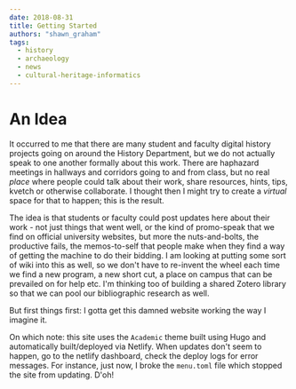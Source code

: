 ```yaml
---
date: 2018-08-31
title: Getting Started
authors: "shawn_graham"
tags: 
  - history
  - archaeology
  - news
  - cultural-heritage-informatics
---
```


# An Idea

It occurred to me that there are many student and faculty digital history projects going on around the History Department, but we do not actually speak to one another formally about this work. There are haphazard meetings in hallways and corridors going to and from class, but no real _place_ where people could talk about their work, share resources, hints, tips, kvetch or otherwise collaborate. I thought then I might try to create a _virtual_ space for that to happen; this is the result.

The idea is that students or faculty could post updates here about their work - not just things that went well, or the kind of promo-speak that we find on official university websites, but more the nuts-and-bolts, the productive fails, the memos-to-self that people make when they find a way of getting the machine to do their bidding. I am looking at putting some sort of wiki into this as well, so we don't have to re-invent the wheel each time we find a new program, a new short cut, a place on campus that can be prevailed on for help etc. I'm thinking too of building a shared Zotero library so that we can pool our bibliographic research as well.

But first things first: I gotta get this damned website working the way I imagine it.

On which note: this site uses the `Academic` theme built using Hugo and automatically built/deployed via Netlify. When updates don't seem to happen, go to the netlify dashboard, check the deploy logs for error messages. For instance, just now, I broke the `menu.toml` file which stopped the site from updating. D'oh!
